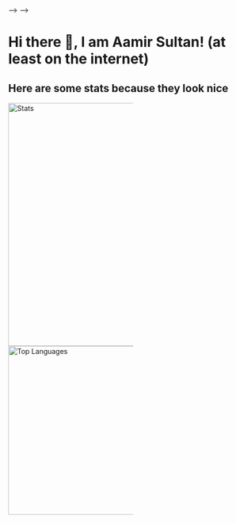 <!-- ### Hi there 👋 -->
<!---->
<!-- <!-- -->
<!-- **aamir-sultan/aamir-sultan** is a ✨ _special_ ✨ repository because its `README.md` (this file) appears on your GitHub profile. -->
<!---->
<!-- Here are some ideas to get you started: -->
<!---->
<!-- - 🔭 I’m currently working on ... -->
<!-- - 🌱 I’m currently learning ... -->
<!-- - 👯 I’m looking to collaborate on ... -->
<!-- - 🤔 I’m looking for help with ... -->
<!-- - 💬 Ask me about ... -->
<!-- - 📫 How to reach me: ... -->
<!-- - 😄 Pronouns: ... -->
<!-- - ⚡ Fun fact: ... -->
<!-- --> -->
<!-- # 💫About Me : -->
<!-- - 🔭 I'm currently working UVM based verification projects. -->
<!-- - 🤔 I'm trying find collaboration on the open source flow for surelog and UHDM -->
<!---->
<!-- ## 🌐Socials -->
<!-- [![YouTube](https://img.shields.io/badge/YouTube-%23FF0000.svg?logo=YouTube&logoColor=white)](https://youtube.com/c/Aamir Sultan )  -->
<!---->
<!-- # 💻Tech Stack -->
<!-- ![C](https://img.shields.io/badge/c-%2300599C.svg?style=for-the-badge&logo=c&logoColor=white) ![C++](https://img.shields.io/badge/c++-%2300599C.svg?style=for-the-badge&logo=c%2B%2B&logoColor=white) ![LaTeX](https://img.shields.io/badge/latex-%23008080.svg?style=for-the-badge&logo=latex&logoColor=white) ![Markdown](https://img.shields.io/badge/markdown-%23000000.svg?style=for-the-badge&logo=markdown&logoColor=white) ![Python](https://img.shields.io/badge/python-3670A0?style=for-the-badge&logo=python&logoColor=ffdd54) ![Rust](https://img.shields.io/badge/rust-%23000000.svg?style=for-the-badge&logo=rust&logoColor=white) ![Scala](https://img.shields.io/badge/scala-%23DC322F.svg?style=for-the-badge&logo=scala&logoColor=white) ![Adobe Illustrator](https://img.shields.io/badge/adobeillustrator-%23FF9A00.svg?style=for-the-badge&logo=adobeillustrator&logoColor=white) ![Adobe Photoshop](https://img.shields.io/badge/adobephotoshop-%2331A8FF.svg?style=for-the-badge&logo=adobephotoshop&logoColor=white) ![Gimp Gnu Image Manipulation Program](https://img.shields.io/badge/Gimp-657D8B?style=for-the-badge&logo=gimp&logoColor=FFFFFF) ![Inkscape](https://img.shields.io/badge/Inkscape-e0e0e0?style=for-the-badge&logo=inkscape&logoColor=080A13) ![Docker](https://img.shields.io/badge/docker-%230db7ed.svg?style=for-the-badge&logo=docker&logoColor=white) ![Jira](https://img.shields.io/badge/jira-%230A0FFF.svg?style=for-the-badge&logo=jira&logoColor=white) -->
<!-- # 📊GitHub Stats : -->
<!-- ![](https://github-readme-stats.vercel.app/api?username=aamir-sultan&theme=gruvbox&hide_border=false&include_all_commits=false&count_private=false)<br/> -->
<!-- ![](https://github-readme-streak-stats.herokuapp.com/?user=aamir-sultan&theme=gruvbox&hide_border=false)<br/> -->
<!-- ![](https://github-readme-stats.vercel.app/api/top-langs/?username=aamir-sultan&theme=gruvbox&hide_border=false&include_all_commits=false&count_private=false&layout=compact) -->
<!---->
<!-- ## 🏆GitHub Trophies -->
<!-- ![](https://github-profile-trophy.vercel.app/?username=aamir-sultan&theme=gruvbox&no-frame=false&no-bg=true&margin-w=4) -->
<!---->
<!-- ### ✍️Random Dev Quote -->
<!-- ![](https://quotes-github-readme.vercel.app/api?type=horizontal&theme=gruvbox) -->
<!---->
<!-- <!-- ### 😂Random Dev Meme -->
<!-- <img src="https://random-memer.herokuapp.com/" width="512px"/> --> -->
<!---->
<!-- --- -->
<!-- [![](https://visitcount.itsvg.in/api?id=aamir-sultan&icon=0&color=6)](https://visitcount.itsvg.in) -->

# Hi there 👋, I am Aamir Sultan! (at least on the internet)

## Here are some stats because they look nice
<div>
    <img src="https://github-readme-stats.vercel.app/api?username=aamir-sultan&amp;hide_border=true&amp;show_icons=true&amp;count_private=true&amp;include_all_commits=true&amp;bg_color=0d1117ff&amp;theme=dark" alt="Stats" width="490" style="max-width:50%">
    <img src="https://github-readme-stats.vercel.app/api/top-langs/?username=aamir-sultan&amp;hide_border=true&amp;bg_color=0d1117ff&amp;&amp;langs_count=20&amp;layout=compact&amp;theme=dark" alt="Top Languages"width="340" style="max-width:50%">
</div>

<!-- ![trophy](https://github-profile-trophy.vercel.app/?username=aamir-sultan&theme=darkhub&column=7&no-bg=true&no-frame=true) -->
